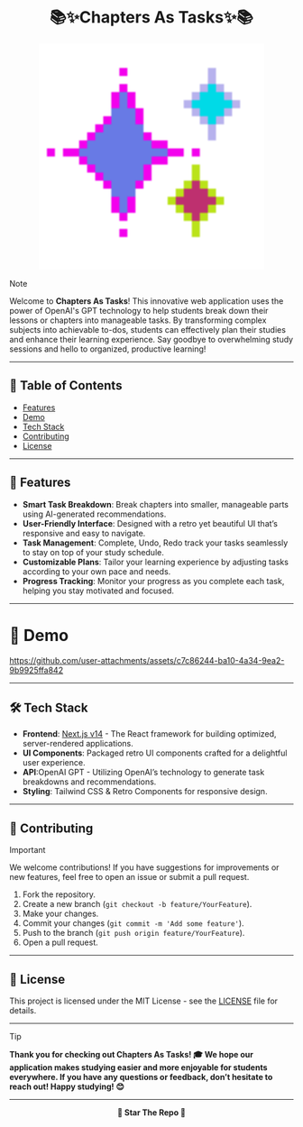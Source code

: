 <h1 align="center">📚✨Chapters As Tasks✨📚</h1>

<p align="center">
    <img alt="hero" width="400" height="400" src="/public/emojigg/neon.gif" />
</p>

> [!NOTE]
>
> Welcome to **Chapters As Tasks**! This innovative web application uses the power of OpenAI's GPT technology to help students break down their lessons or chapters into manageable tasks. By transforming complex subjects into achievable to-dos, students can effectively plan their studies and enhance their learning experience. Say goodbye to overwhelming study sessions and hello to organized, productive learning!

---

## 🏓 Table of Contents

- [Features](#-features)
- [Demo](#-demo)
- [Tech Stack](#%EF%B8%8F-tech-stack)
- [Contributing](#-contributing)
- [License](#-license)

---

## 🚀 Features

- **Smart Task Breakdown**: Break chapters into smaller, manageable parts using AI-generated recommendations.
- **User-Friendly Interface**: Designed with a retro yet beautiful UI that’s responsive and easy to navigate.
- **Task Management**: Complete, Undo, Redo track your tasks seamlessly to stay on top of your study schedule.
- **Customizable Plans**: Tailor your learning experience by adjusting tasks according to your own pace and needs.
- **Progress Tracking**: Monitor your progress as you complete each task, helping you stay motivated and focused.

---

# 📸 Demo

https://github.com/user-attachments/assets/c7c86244-ba10-4a34-9ea2-9b9925ffa842

---

## 🛠️ Tech Stack

- **Frontend**: [Next.js v14](https://nextjs.org/) - The React framework for building optimized, server-rendered applications.
- **UI Components**: Packaged retro UI components crafted for a delightful user experience.
- **API**:OpenAI GPT - Utilizing OpenAI’s technology to generate task breakdowns and recommendations.
- **Styling**: Tailwind CSS & Retro Components for responsive design.

---

## 🤝 Contributing

> [!IMPORTANT]
>
> We welcome contributions! If you have suggestions for improvements or new features, feel free to open an issue or submit a pull request.

1. Fork the repository.
2. Create a new branch (`git checkout -b feature/YourFeature`).
3. Make your changes.
4. Commit your changes (`git commit -m 'Add some feature'`).
5. Push to the branch (`git push origin feature/YourFeature`).
6. Open a pull request.

---

## 📄 License

This project is licensed under the MIT License - see the [LICENSE](LICENSE) file for details.

---

> [!TIP]
>
> **Thank you for checking out **Chapters As Tasks**! 🎓 We hope our application makes studying easier and more enjoyable for students everywhere. If you have any questions or feedback, don’t hesitate to reach out! Happy studying! 😊**

---

<p align="center"> <strong>🌟 Star The Repo 🌟</strong><p>
